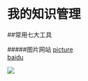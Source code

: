 # 我的知识管理
##常用七大工具

#####图片网站
[picture](https://imgur.com/) <br>
[baidu](https://www.baidu.com)


![](http://t2.hddhhn.com/uploads/tu/201607/130/js1vefx5lgu.jpg)

